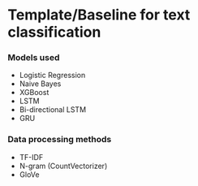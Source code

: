 # Template/Baseline for text classification

### Models used
- Logistic Regression
- Naive Bayes
- XGBoost
- LSTM
- Bi-directional LSTM
- GRU

### Data processing methods
- TF-IDF
- N-gram (CountVectorizer)
- GloVe
